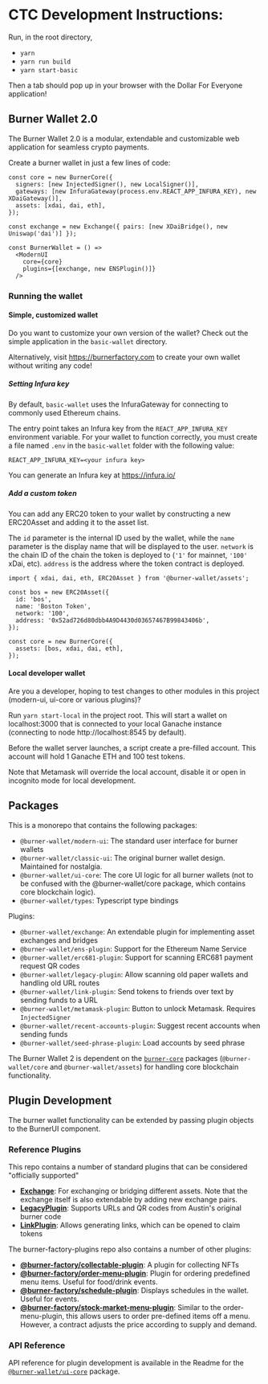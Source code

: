 # CTC Development Instructions:
Run, in the root directory,
- `yarn`
- `yarn run build`
- `yarn start-basic`

Then a tab should pop up in your browser with the Dollar For Everyone application!

## Burner Wallet 2.0

The Burner Wallet 2.0 is a modular, extendable and customizable web application for seamless crypto payments.

Create a burner wallet in just a few lines of code:

```JSX
const core = new BurnerCore({
  signers: [new InjectedSigner(), new LocalSigner()],
  gateways: [new InfuraGateway(process.env.REACT_APP_INFURA_KEY), new XDaiGateway()],
  assets: [xdai, dai, eth],
});

const exchange = new Exchange({ pairs: [new XDaiBridge(), new Uniswap('dai')] });

const BurnerWallet = () =>
  <ModernUI
    core={core}
    plugins={[exchange, new ENSPlugin()]}
  />
```

### Running the wallet

#### Simple, customized wallet

Do you want to customize your own version of the wallet? Check out the simple application in the `basic-wallet` directory.

Alternatively, visit https://burnerfactory.com to create your own wallet without writing any code!

##### Setting Infura key

By default, `basic-wallet` uses the InfuraGateway for connecting to commonly used Ethereum chains.

The entry point takes an Infura key from the `REACT_APP_INFURA_KEY` environment variable. For your wallet to
function correctly, you must create a file named `.env` in the `basic-wallet` folder with the following value:

```
REACT_APP_INFURA_KEY=<your infura key>
```

You can generate an Infura key at https://infura.io/

##### Add a custom token

You can add any ERC20 token to your wallet by constructing a new ERC20Asset and adding it to the asset list.

The `id` parameter is the internal ID used by the wallet, while the `name` parameter is the display name
that will be displayed to the user. `network` is the chain ID of the chain the token is deployed to
(`'1'` for mainnet, `'100'` xDai, etc). `address` is the address where the token contract is deployed.

```JS
import { xdai, dai, eth, ERC20Asset } from '@burner-wallet/assets';

const bos = new ERC20Asset({
  id: 'bos',
  name: 'Boston Token',
  network: '100',
  address: '0x52ad726d80dbb4A9D4430d03657467B99843406b',
});

const core = new BurnerCore({
  assets: [bos, xdai, dai, eth],
});
```

#### Local developer wallet

Are you a developer, hoping to test changes to other modules in this project (modern-ui, ui-core or various plugins)?

Run `yarn start-local` in the project root. This will start a wallet on localhost:3000 that is connected to your local
Ganache instance (connecting to node http://localhost:8545 by default).

Before the wallet server launches, a script create a pre-filled account. This account will hold 1 Ganache ETH and 100
test tokens.

Note that Metamask will override the local account, disable it or open in incognito mode for local development.

## Packages

This is a monorepo that contains the following packages:

- `@burner-wallet/modern-ui`: The standard user interface for burner wallets
- `@burner-wallet/classic-ui`: The original burner wallet design. Maintained for nostalgia.
- `@burner-wallet/ui-core`: The core UI logic for all burner wallets (not to be confused with the @burner-wallet/core
  package, which contains core blockchain logic).
- `@burner-wallet/types`: Typescript type bindings

Plugins:

- `@burner-wallet/exchange`: An extendable plugin for implementing asset exchanges and bridges
- `@burner-wallet/ens-plugin`: Support for the Ethereum Name Service
- `@burner-wallet/erc681-plugin`: Support for scanning ERC681 payment request QR codes
- `@burner-wallet/legacy-plugin`: Allow scanning old paper wallets and handling old URL routes
- `@burner-wallet/link-plugin`: Send tokens to friends over text by sending funds to a URL
- `@burner-wallet/metamask-plugin`: Button to unlock Metamask. Requires `InjectedSigner`
- `@burner-wallet/recent-accounts-plugin`: Suggest recent accounts when sending funds
- `@burner-wallet/seed-phrase-plugin`: Load accounts by seed phrase

The Burner Wallet 2 is dependent on the [`burner-core`](austintgriffith/burner-core) packages
(`@burner-wallet/core` and `@burner-wallet/assets`) for handling core blockchain functionality.

## Plugin Development

The burner wallet functionality can be extended by passing plugin objects to the BurnerUI component.

### Reference Plugins

This repo contains a number of standard plugins that can be considered "officially supported"

- **[Exchange](/packages/exchange)**: For exchanging or bridging different assets. Note that the exchange itself is also extendable
  by adding new exchange pairs.
- **[LegacyPlugin](/packages/legacy)**: Supports URLs and QR codes from Austin's original burner code
- **[LinkPlugin](/packages/link)**: Allows generating links, which can be opened to claim tokens

The burner-factory-plugins repo also contains a number of other plugins:

- **[@burner-factory/collectable-plugin](https://github.com/dmihal/burner-factory-plugins/tree/master/plugins/collectable-plugin)**: A plugin for collecting NFTs
- **[@burner-factory/order-menu-plugin](https://github.com/dmihal/burner-factory-plugins/tree/master/plugins/order-menu-plugin)**: Plugin for ordering predefined menu items. Useful for food/drink events.
- **[@burner-factory/schedule-plugin](https://github.com/dmihal/burner-factory-plugins/tree/master/plugins/schedule-plugin)**: Displays schedules in the wallet. Useful for events.
- **[@burner-factory/stock-market-menu-plugin](https://github.com/dmihal/burner-factory-plugins/tree/master/plugins/stock-market-menu-plugin)**: Similar to the order-menu-plugin, this allows users to order pre-defined items off a menu. However, a contract adjusts the price according to supply and demand.

### API Reference

API reference for plugin development is available in the Readme for the [`@burner-wallet/ui-core`](/packages/ui-core) package.

